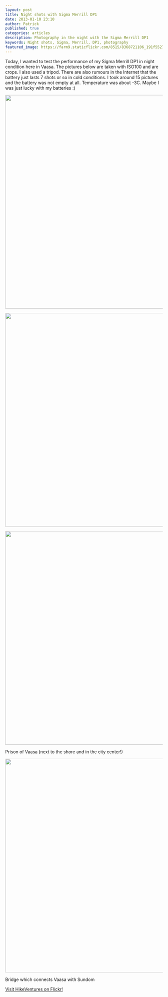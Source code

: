 ```yaml
---
layout: post
title: Night shots with Sigma Merrill DP1
date: 2013-01-10 23:10
author: Patrick
published: true
categories: articles
description: Photography in the night with the Sigma Merrill DP1
keywords: Night shots, Sigma, Merrill, DP1, photography
featured_image: https://farm9.staticflickr.com/8515/8368721106_191f5527d0_b.jpg
---
```

Today, I wanted to test the performance of my Sigma Merrill DP1 in night condition here in Vaasa. The pictures below are taken with ISO100 and are crops. I also used a tripod. There are also rumours in the Internet that the battery just lasts 7 shots or so in cold conditions. I took around 15 pictures and the battery was not empty at all. Temperature was about -3C. Maybe I was just lucky with my batteries :)

<a href="https://www.flickr.com/photos/90204224@N07/8368721106"><img src="https://farm9.staticflickr.com/8515/8368721106_191f5527d0_b.jpg" width="1024" height="683"></a><!--more-->

<a href="https://www.flickr.com/photos/90204224@N07/8367654843"><img src="https://farm9.staticflickr.com/8357/8367654843_88fd71cc23_b.jpg" width="1024" height="683"></a>

<a href="https://www.flickr.com/photos/90204224@N07/8368723308"><img src="https://farm9.staticflickr.com/8378/8368723308_bd3ee8ba2e_b.jpg" width="1024" height="683"></a>

Prison of Vaasa (next to the shore and in the city center!)

<a href="https://www.flickr.com/photos/90204224@N07/8368723526"><img src="https://farm9.staticflickr.com/8089/8368723526_b0ed15672d_b.jpg" width="1024" height="683"></a>

Bridge which connects Vaasa with Sundom

<a href="http://www.flickr.com/photos/90204224@N07/" target="_new">Visit HikeVentures on Flickr!</a>